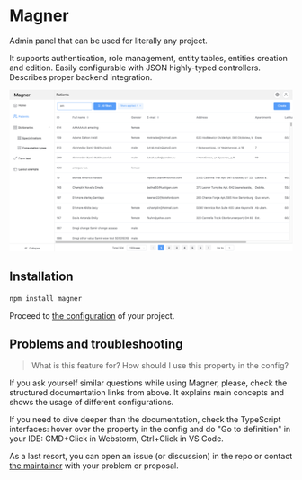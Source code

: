 # Magner

Admin panel that can be used for literally any project.

It supports authentication, role management, entity tables, entities creation and edition. Easily configurable with JSON highly-typed controllers. Describes proper backend integration.

![](./public/screen.png)

## Installation

```bash
npm install magner
```

Proceed to [the configuration](./configuration/) of your project.

## Problems and troubleshooting

> What is this feature for? How should I use this property in the config?

If you ask yourself similar questions while using Magner, please, check the structured documentation links
from above. It explains main concepts and shows the usage of different configurations.

If you need to dive deeper than the documentation, check the TypeScript interfaces: hover over the
property in the config and do "Go to definition" in your IDE: CMD+Click in Webstorm, Ctrl+Click in VS Code.

As a last resort, you can open an issue (or discussion) in the repo or contact [the maintainer](https://t.me/vanishmax)
with your problem or proposal.
